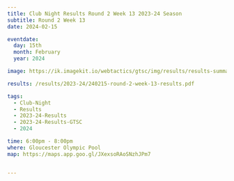 ```yaml
---
title: Club Night Results Round 2 Week 13 2023-24 Season
subtitle: Round 2 Week 13
date: 2024-02-15

eventdate:
  day: 15th
  month: February
  year: 2024

image: https://ik.imagekit.io/webtactics/gtsc/img/results/results-summary-13.jpg

results: /results/2023-24/240215-round-2-week-13-results.pdf

tags:
  - Club-Night
  - Results
  - 2023-24-Results
  - 2023-24-Results-GTSC
  - 2024

time: 6:00pm - 8:00pm
where: Gloucester Olympic Pool
map: https://maps.app.goo.gl/JXexsoRAoSNzhJPm7


---
```





